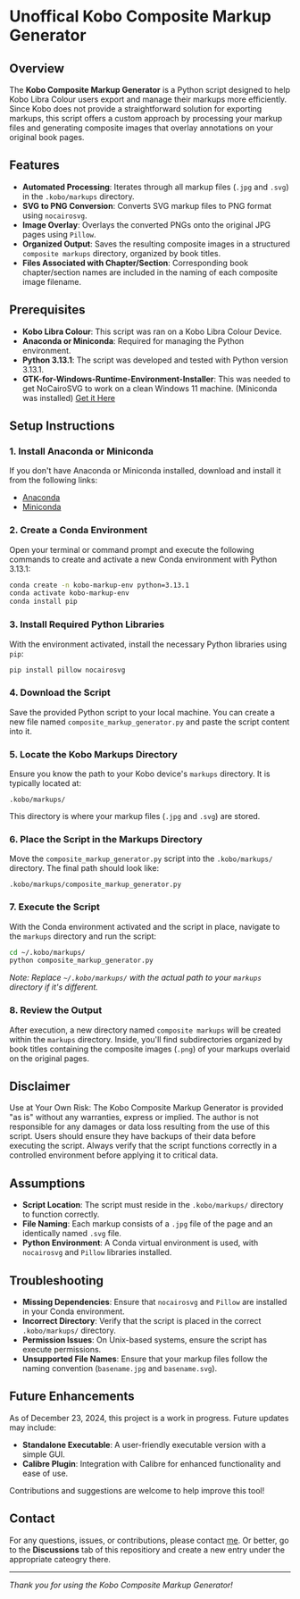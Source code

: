 # Unoffical Kobo Composite Markup Generator

## Overview

The **Kobo Composite Markup Generator** is a Python script designed to help Kobo Libra Colour users export and manage their markups more efficiently. Since Kobo does not provide a straightforward solution for exporting markups, this script offers a custom approach by processing your markup files and generating composite images that overlay annotations on your original book pages.

## Features

- **Automated Processing**: Iterates through all markup files (`.jpg` and `.svg`) in the `.kobo/markups` directory.
- **SVG to PNG Conversion**: Converts SVG markup files to PNG format using `nocairosvg`.
- **Image Overlay**: Overlays the converted PNGs onto the original JPG pages using `Pillow`.
- **Organized Output**: Saves the resulting composite images in a structured `composite markups` directory, organized by book titles.
- **Files Associated with Chapter/Section**: Corresponding book chapter/section names are included in the naming of each composite image filename.

## Prerequisites

- **Kobo Libra Colour**: This script was ran on a Kobo Libra Colour Device.
- **Anaconda or Miniconda**: Required for managing the Python environment.
- **Python 3.13.1**: The script was developed and tested with Python version 3.13.1.
- **GTK-for-Windows-Runtime-Environment-Installer**: This was  needed to get NoCairoSVG to work on a clean Windows 11 machine. (Miniconda was installed) [Get it Here](https://github.com/tschoonj/GTK-for-Windows-Runtime-Environment-Installer)

## Setup Instructions

### 1. Install Anaconda or Miniconda

If you don't have Anaconda or Miniconda installed, download and install it from the following links:

- [Anaconda](https://www.anaconda.com/products/distribution)
- [Miniconda](https://docs.conda.io/en/latest/miniconda.html)

### 2. Create a Conda Environment

Open your terminal or command prompt and execute the following commands to create and activate a new Conda environment with Python 3.13.1:

```bash
conda create -n kobo-markup-env python=3.13.1
conda activate kobo-markup-env
conda install pip
```

### 3. Install Required Python Libraries

With the environment activated, install the necessary Python libraries using `pip`:

```bash
pip install pillow nocairosvg
```

### 4. Download the Script

Save the provided Python script to your local machine. You can create a new file named `composite_markup_generator.py` and paste the script content into it.

### 5. Locate the Kobo Markups Directory

Ensure you know the path to your Kobo device's `markups` directory. It is typically located at:

```
.kobo/markups/
```

This directory is where your markup files (`.jpg` and `.svg`) are stored.

### 6. Place the Script in the Markups Directory

Move the `composite_markup_generator.py` script into the `.kobo/markups/` directory. The final path should look like:

```
.kobo/markups/composite_markup_generator.py
```

### 7. Execute the Script

With the Conda environment activated and the script in place, navigate to the `markups` directory and run the script:

```bash
cd ~/.kobo/markups/
python composite_markup_generator.py
```

*Note: Replace `~/.kobo/markups/` with the actual path to your `markups` directory if it's different.*

### 8. Review the Output

After execution, a new directory named `composite markups` will be created within the `markups` directory. Inside, you'll find subdirectories organized by book titles containing the composite images (`.png`) of your markups overlaid on the original pages.

## Disclaimer

Use at Your Own Risk: The Kobo Composite Markup Generator is provided "as is" without any warranties, express or implied. The author is not responsible for any damages or data loss resulting from the use of this script. Users should ensure they have backups of their data before executing the script. Always verify that the script functions correctly in a controlled environment before applying it to critical data.

## Assumptions

- **Script Location**: The script must reside in the `.kobo/markups/` directory to function correctly.
- **File Naming**: Each markup consists of a `.jpg` file of the page and an identically named `.svg` file.
- **Python Environment**: A Conda virtual environment is used, with `nocairosvg` and `Pillow` libraries installed.

## Troubleshooting

- **Missing Dependencies**: Ensure that `nocairosvg` and `Pillow` are installed in your Conda environment.
- **Incorrect Directory**: Verify that the script is placed in the correct `.kobo/markups/` directory.
- **Permission Issues**: On Unix-based systems, ensure the script has execute permissions.
- **Unsupported File Names**: Ensure that your markup files follow the naming convention (`basename.jpg` and `basename.svg`).

## Future Enhancements

As of December 23, 2024, this project is a work in progress. Future updates may include:

- **Standalone Executable**: A user-friendly executable version with a simple GUI.
- **Calibre Plugin**: Integration with Calibre for enhanced functionality and ease of use.

Contributions and suggestions are welcome to help improve this tool!

## Contact

For any questions, issues, or contributions, please contact [me](mailto:lauryn.eldridge3@gmail.com). Or better, go to the **Discussions** tab of this repositiory and create a new entry under the appropriate cateogry there.

---

*Thank you for using the Kobo Composite Markup Generator!*

